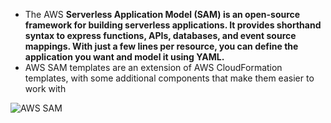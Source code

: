 * The AWS **Serverless Application Model (SAM) is an open-source framework for building serverless applications. It provides shorthand syntax to express functions, APIs, databases, and event source mappings. With just a few lines per resource, you can define the application you want and model it using YAML.**
* AWS SAM templates are an extension of AWS CloudFormation templates, with some additional components that make them easier to work with

![AWS SAM](https://hands-on.cloud/how-to-use-aws-sam-to-simplify-serverless-python-applications-development/How-to-use-AWS-SAM-to-simplify-Serverless-Python-applications-development.png)

